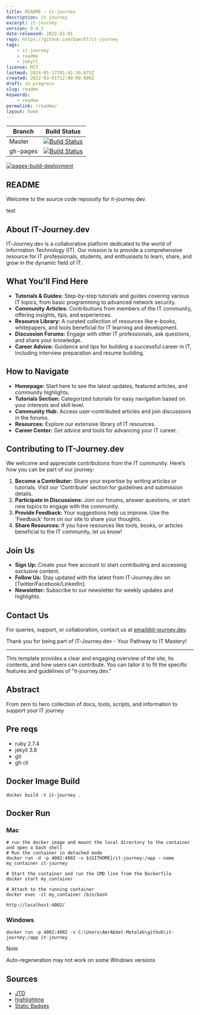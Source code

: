 ```yaml
---
title: README - it-journey
description: it-journey
excerpt: it-journey
version: 0.0.1
date-released: 2022-03-01
repo: https://github.com/bamr87/it-journey
tags:
    - it-journey
    - readme
    - jekyll
license: MIT
lastmod: 2024-05-17T01:42:30.675Z
created: 2022-03-01T12:00:00.000Z
draft: in progress
slug: readme
keywords:
    - readme
permalink: /readme/
layout: home
---
```



Branch | Build Status
---------|---------
Master | [![Build Status](https://app.travis-ci.com/bamr87/it-journey.svg?branch=master)](https://app.travis-ci.com/bamr87/it-journey)
gh-pages | [![Build Status](https://app.travis-ci.com/bamr87/it-journey.svg?branch=gh-pages)](https://app.travis-ci.com/bamr87/it-journey)

[![pages-build-deployment](https://github.com/bamr87/it-journey/actions/workflows/pages/pages-build-deployment/badge.svg?branch=gh-pages)](https://github.com/bamr87/it-journey/actions/workflows/pages/pages-build-deployment)

## README

Welcome to the source code reposoity for it-journey.dev.
 
test

## About IT-Journey.dev

IT-Journey.dev is a collaborative platform dedicated to the world of Information Technology (IT). Our mission is to provide a comprehensive resource for IT professionals, students, and enthusiasts to learn, share, and grow in the dynamic field of IT.

## What You'll Find Here

- **Tutorials & Guides:** Step-by-step tutorials and guides covering various IT topics, from basic programming to advanced network security.
- **Community Articles:** Contributions from members of the IT community, offering insights, tips, and experiences.
- **Resource Library:** A curated collection of resources like e-books, whitepapers, and tools beneficial for IT learning and development.
- **Discussion Forums:** Engage with other IT professionals, ask questions, and share your knowledge.
- **Career Advice:** Guidance and tips for building a successful career in IT, including interview preparation and resume building.

## How to Navigate

- **Homepage:** Start here to see the latest updates, featured articles, and community highlights.
- **Tutorials Section:** Categorized tutorials for easy navigation based on your interests and skill level.
- **Community Hub:** Access user-contributed articles and join discussions in the forums.
- **Resources:** Explore our extensive library of IT resources.
- **Career Center:** Get advice and tools for advancing your IT career.

## Contributing to IT-Journey.dev

We welcome and appreciate contributions from the IT community. Here’s how you can be part of our journey:

1. **Become a Contributor:** Share your expertise by writing articles or tutorials. Visit our 'Contribute' section for guidelines and submission details.
2. **Participate in Discussions:** Join our forums, answer questions, or start new topics to engage with the community.
3. **Provide Feedback:** Your suggestions help us improve. Use the 'Feedback' form on our site to share your thoughts.
4. **Share Resources:** If you have resources like tools, books, or articles beneficial to the IT community, let us know!

## Join Us

- **Sign Up:** Create your free account to start contributing and accessing exclusive content.
- **Follow Us:** Stay updated with the latest from IT-Journey.dev on [Twitter/Facebook/LinkedIn].
- **Newsletter:** Subscribe to our newsletter for weekly updates and highlights.

## Contact Us

For queries, support, or collaboration, contact us at [email@it-journey.dev](mailto:email@it-journey.dev).

Thank you for being part of IT-Journey.dev - Your Pathway to IT Mastery!

---

This template provides a clear and engaging overview of the site, its contents, and how users can contribute. You can tailor it to fit the specific features and guidelines of "it-journey.dev."


## Abstract

From zero to hero collection of docs, tools, scripts, and information to support your IT journey

## Pre reqs

* ruby 2.7.4
* jekyll 3.8
* git
* gh cli

## Docker Image Build

```shell
docker build -t it-journey .
```

## Docker Run
<!-- TODO: combine windows and mac commands -->

### Mac

```shell
# run the docker image and mount the local directory to the container and open a bash shell
# Run the container in detached mode
docker run -d -p 4002:4002 -v ${GITHOME}/it-journey:/app --name my_container it-journey

# Start the container and run the CMD line from the Dockerfile
docker start my_container

# Attach to the running container
docker exec -it my_container /bin/bash

```

```shell
http://localhost:4002/
```

### Windows

<!-- TODO: Check on windows docker bug "Auto-regeneration may not work on some Windows versions."-->

```shell
docker run -p 4002:4002 -v C:\Users\AmrAbdel-Motaleb\github\it-journey:/app it-journey
```

> [!NOTE]
> Auto-regeneration may not work on some Windows versions

## Sources

* [JTD](https://just-the-docs.github.io/just-the-docs/)
* [highlighting](https://jun711.github.io/web/how-to-highlight-code-on-a-Jekyll-site-syntax-highlighting/)
* [Static Badges](https://shields.io/badges)